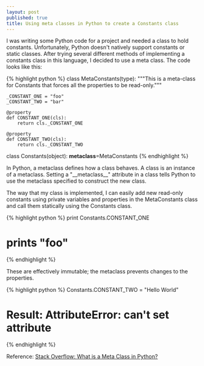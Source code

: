 ```yaml
---
layout: post
published: true
title: Using meta classes in Python to create a Constants class
---
```

I was writing some Python code for a project and needed a class to hold constants. Unfortunately, Python doesn't natively support constants or static classes. After trying several different methods of implementing a constants class in this language, I decided to use a meta class. The code looks like this:

{% highlight python %}
class MetaConstants(type):
    """This is a meta-class for Constants that forces all the properties to be read-only."""

    _CONSTANT_ONE = "foo"
    _CONSTANT_TWO = "bar"

    @property
    def CONSTANT_ONE(cls):
        return cls._CONSTANT_ONE

    @property
    def CONSTANT_TWO(cls):
        return cls._CONSTANT_TWO

class Constants(object):
    __metaclass__=MetaConstants
{% endhighlight %}

In Python, a metaclass defines how a class behaves. A class is an instance of a metaclass.  Setting a "\_\_metaclass\_\_" attribute in a class tells Python to use the metaclass specified to construct the new class.

The way that my class is implemented, I can easily add new read-only constants using private variables and properties in the MetaConstants class and call them statically using the Constants class.

{% highlight python %}
print Constants.CONSTANT_ONE
# prints "foo"
{% endhighlight %}

These are effectively immutable; the metaclass prevents changes to the properties.

{% highlight python %}
Constants.CONSTANT_TWO = "Hello World"
# Result: AttributeError: can't set attribute
{% endhighlight %}

Reference: [Stack Overflow: What is a Meta Class in Python?](http://stackoverflow.com/questions/100003/what-is-a-metaclass-in-python)

